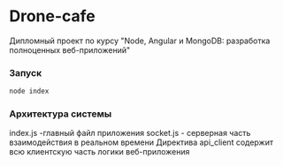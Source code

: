 # Drone-cafe
Дипломный проект по курсу "Node, Angular и MongoDB: разработка полноценных веб-приложений"

### Запуск

```php
node index
```

### Архитектура системы

index.js -главный файл приложения
socket.js - серверная часть взаимодействия в реальном времени
Директива api_client содержит всю клиентскую часть логики веб-приложения

 

